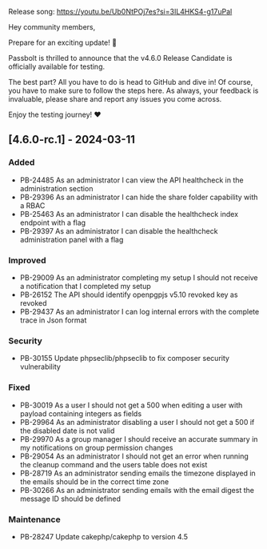 Release song: https://youtu.be/Ub0NtPOj7es?si=3IL4HKS4-g17uPal

Hey community members,

Prepare for an exciting update! 🥁

Passbolt is thrilled to announce that the v4.6.0 Release Candidate is officially available for testing.

The best part? All you have to do is head to GitHub and dive in! Of course, you have to make sure to follow the steps here. As always, your feedback is invaluable, please share and report any issues you come across.

Enjoy the testing journey! ♥️

## [4.6.0-rc.1] - 2024-03-11
### Added
- PB-24485 As an administrator I can view the API healthcheck in the administration section
- PB-29396 As an administrator I can hide the share folder capability with a RBAC
- PB-25463 As an administrator I can disable the healthcheck index endpoint with a flag
- PB-29397 As an administrator I can disable the healthcheck administration panel with a flag

### Improved
- PB-29009 As an administrator completing my setup I should not receive a notification that I completed my setup
- PB-26152 The API should identify openpgpjs v5.10 revoked key as revoked
- PB-29437 As an administrator I can log internal errors with the complete trace in Json format

### Security
- PB-30155 Update phpseclib/phpseclib to fix composer security vulnerability

### Fixed
- PB-30019 As a user I should not get a 500 when editing a user with payload containing integers as fields
- PB-29964 As an administrator disabling a user I should not get a 500 if the disabled date is not valid
- PB-29970 As a group manager I should receive an accurate summary in my notifications on group permission changes
- PB-29054 As an administrator I should not get an error when running the cleanup command and the users table does not exist
- PB-28719 As an administrator sending emails the timezone displayed in the emails should be in the correct time zone
- PB-30266 As an administrator sending emails with the email digest the message ID should be defined

### Maintenance
- PB-28247 Update cakephp/cakephp to version 4.5
